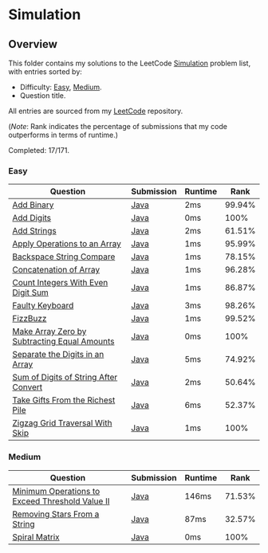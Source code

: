 # Simulation

## Overview
This folder contains my solutions to the LeetCode [Simulation](https://leetcode.com/problem-list/simulation/) problem list,
with entries sorted by:
- Difficulty: [Easy](#easy), [Medium](#medium).
- Question title.

All entries are sourced from my [LeetCode](https://github.com/shumarb/leetcode) repository.

(*Note*: Rank indicates the percentage of submissions that my code outperforms in terms of runtime.)

Completed: 17/171.

### Easy
| Question                                                                                                                                | Submission                                                                                                          | Runtime | Rank   |
|-----------------------------------------------------------------------------------------------------------------------------------------|---------------------------------------------------------------------------------------------------------------------|---------|--------|
| [Add Binary](https://leetcode.com/problems/add-binary/description/)                                                                     | [Java](https://github.com/shumarb/leetcode/blob/main/submissions/java/AddBinary.java)                               | 2ms     | 99.94% |
| [Add Digits](https://leetcode.com/problems/add-digits/description/)                                                                     | [Java](https://github.com/shumarb/leetcode/blob/main/submissions/java/AddDigits.java)                               | 0ms     | 100%   |
| [Add Strings](https://leetcode.com/problems/add-strings/description/)                                                                   | [Java](https://github.com/shumarb/leetcode/blob/main/submissions/java/AddStrings.java)                              | 2ms     | 61.51% |
| [Apply Operations to an Array](https://leetcode.com/problems/apply-operations-to-an-array/description/)                                 | [Java](https://github.com/shumarb/leetcode/blob/main/submissions/java/ApplyOperationsToAnArray.java)                | 1ms     | 95.99% |
| [Backspace String Compare](https://leetcode.com/problems/backspace-string-compare/description/)                                         | [Java](https://github.com/shumarb/leetcode/blob/main/submissions/java/BackspaceStringCompare.java)                  | 1ms     | 78.15% |
| [Concatenation of Array](https://leetcode.com/problems/concatenation-of-array/)                                                         | [Java](https://github.com/shumarb/leetcode/blob/main/submissions/java/ConcatenationOfArrays.java)                   | 1ms     | 96.28% |
| [Count Integers With Even Digit Sum](https://leetcode.com/problems/count-integers-with-even-digit-sum/description/)                     | [Java](https://github.com/shumarb/leetcode/blob/main/submissions/java/CountIntegersWithEvenDigitSum.java)           | 1ms     | 86.87% |
| [Faulty Keyboard](https://leetcode.com/problems/faulty-keyboard/description/)                                                           | [Java](https://github.com/shumarb/leetcode/blob/main/submissions/java/FaultyKeyboard.java)                          | 3ms     | 98.26% |
| [FizzBuzz](https://leetcode.com/problems/fizz-buzz/description/)                                                                        | [Java](https://github.com/shumarb/leetcode/blob/main/submissions/java/FizzBuzz.java)                                | 1ms     | 99.52% |
| [Make Array Zero by Subtracting Equal Amounts](https://leetcode.com/problems/make-array-zero-by-subtracting-equal-amounts/description/) | [Java](https://github.com/shumarb/leetcode/blob/main/submissions/java//MakeArrayZeroBySubtractingEqualAmounts.java) | 0ms     | 100%   |
| [Separate the Digits in an Array](https://leetcode.com/problems/separate-the-digits-in-an-array/description/)                           | [Java](https://github.com/shumarb/leetcode/blob/main/submissions/java/SeparateTheDigitsInAnArray.java)              | 5ms     | 74.92% |
| [Sum of Digits of String After Convert](https://leetcode.com/problems/sum-of-digits-of-string-after-convert/description/)               | [Java](https://github.com/shumarb/leetcode/blob/main/submissions/java/SumOfDigitsOfStringAfterConvert.java)         | 2ms     | 50.64% |
| [Take Gifts From the Richest Pile](https://leetcode.com/problems/take-gifts-from-the-richest-pile/description/)                         | [Java](https://github.com/shumarb/leetcode/blob/main/submissions/java/TakeGiftsFromTheRichestPile.java)             | 6ms     | 52.37% |
| [Zigzag Grid Traversal With Skip](https://leetcode.com/problems/zigzag-grid-traversal-with-skip/description/)                           | [Java](https://github.com/shumarb/leetcode/blob/main/submissions/java/ZigzagGridTraversalWithSkip.java)             | 1ms     | 100%   |

### Medium
| Question                                                                                                                                      | Submission                                                                                                             | Runtime | Rank   |
|-----------------------------------------------------------------------------------------------------------------------------------------------|------------------------------------------------------------------------------------------------------------------------|---------|--------|
| [Minimum Operations to Exceed Threshold Value II](https://leetcode.com/problems/minimum-operations-to-exceed-threshold-value-ii/description/) | [Java](https://github.com/shumarb/leetcode/blob/main/submissions/java/MinimumOperationsToExceedThresholdValueTwo.java) | 146ms   | 71.53% |
| [Removing Stars From a String](https://leetcode.com/problems/removing-stars-from-a-string/description/)                                       | [Java](https://github.com/shumarb/leetcode/blob/main/submissions/java/RemovingStarsFromAString.java)                   | 87ms    | 32.57% |
| [Spiral Matrix](https://leetcode.com/problems/spiral-matrix/description/)                                                                     | [Java](https://github.com/shumarb/leetcode/blob/main/submissions/java/SpiralMatrix.java)                               | 0ms     | 100%   |
